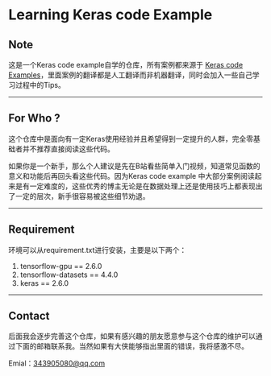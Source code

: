 # Learning Keras code Example

## Note 
这是一个Keras code example自学的仓库，所有案例都来源于 [Keras code Examples](https://keras.io/examples/)，里面案例的翻译都是人工翻译而非机器翻译，同时会加入一些自己学习过程中的Tips。  

-----------

## For Who ? 
这个仓库中是面向有一定Keras使用经验并且希望得到一定提升的人群，完全零基础者并不推荐直接阅读这些代码。  

如果你是一个新手，那么个人建议是先在B站看些简单入门视频，知道常见函数的意义和功能后再回头看这些代码。因为Keras code example 中大部分案例阅读起来是有一定难度的，这些优秀的博主无论是在数据处理上还是使用技巧上都表现出了一定的层次，新手很容易被这些细节劝退。

------------

## Requirement
环境可以从requirement.txt进行安装，主要是以下两个：
1. tensorflow-gpu == 2.6.0
2. tensorflow-datasets == 4.4.0
3. keras == 2.6.0

-------------

## Contact

后面我会逐步完善这个仓库，如果有感兴趣的朋友愿意参与这个仓库的维护可以通过下面的邮箱联系我。当然如果有大侠能够指出里面的错误，我将感激不尽。   

Emial：343905080@qq.com  